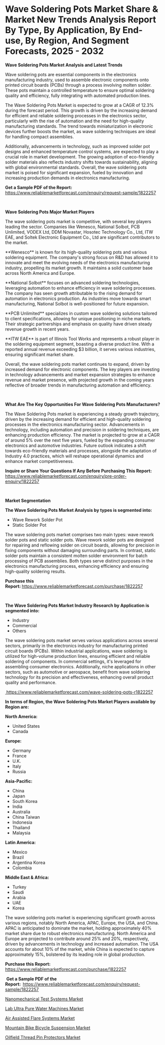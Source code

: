 <p><h1>Wave Soldering Pots Market Share & Market New Trends Analysis Report By Type, By Application, By End-use, By Region, And Segment Forecasts, 2025 - 2032</h1></p><p><strong>Wave Soldering Pots Market Analysis and Latest Trends</strong></p>
<p><p>Wave soldering pots are essential components in the electronics manufacturing industry, used to assemble electronic components onto printed circuit boards (PCBs) through a process involving molten solder. These pots maintain a controlled temperature to ensure optimal soldering quality and efficiency, fully integrating with automated production lines.</p><p>The Wave Soldering Pots Market is expected to grow at a CAGR of 12.3% during the forecast period. This growth is driven by the increasing demand for efficient and reliable soldering processes in the electronics sector, particularly with the rise of automation and the need for high-quality manufacturing standards. The trend towards miniaturization in electronic devices further boosts the market, as wave soldering techniques are ideal for handling compact assemblies. </p><p>Additionally, advancements in technology, such as improved solder pot designs and enhanced temperature control systems, are expected to play a crucial role in market development. The growing adoption of eco-friendly solder materials also reflects industry shifts towards sustainability, aligning with global environmental standards. Overall, the wave soldering pots market is poised for significant expansion, fueled by innovation and increasing production demands in electronics manufacturing.</p></p>
<p><strong>Get a Sample PDF of the Report:&nbsp;</strong> <a href="https://www.reliablemarketforecast.com/enquiry/request-sample/1822257?utm_campaign=1170&utm_medium=2&utm_source=Github&utm_content=ia&utm_term=12042025&utm_id=wave-soldering-pots">https://www.reliablemarketforecast.com/enquiry/request-sample/1822257</a></p>
<p>&nbsp;</p>
<p><strong>Wave Soldering Pots Major Market Players</strong></p>
<p><p>The wave soldering pots market is competitive, with several key players leading the sector. Companies like Wenesco, National Solbot, PCB Unlimited, VODEX Ltd, DDM Novastar, Hosotec Technology Co., Ltd, ITW EAE, and Soltek Electronic Equipment Co., Ltd are significant contributors to the market.</p><p>**Wenesco** is known for its high-quality soldering pots and various soldering equipment. The company's strong focus on R&D has allowed it to innovate and meet the evolving needs of the electronics manufacturing industry, propelling its market growth. It maintains a solid customer base across North America and Europe.</p><p>**National Solbot** focuses on advanced soldering technologies, leveraging automation to enhance efficiency in wave soldering processes. The company has seen growth attributable to the rising demand for automation in electronics production. As industries move towards smart manufacturing, National Solbot is well-positioned for future expansion.</p><p>**PCB Unlimited** specializes in custom wave soldering solutions tailored to client specifications, allowing for unique positioning in niche markets. Their strategic partnerships and emphasis on quality have driven steady revenue growth in recent years.</p><p>**ITW EAE** is part of Illinois Tool Works and represents a robust player in the soldering equipment segment, boasting a diverse product line. With a reported annual revenue exceeding $3 billion, it serves various industries, ensuring significant market share. </p><p>Overall, the wave soldering pots market continues to expand, driven by increased demand for electronic components. The key players are investing in technology advancements and market expansion strategies to enhance revenue and market presence, with projected growth in the coming years reflective of broader trends in manufacturing automation and efficiency.</p></p>
<p>&nbsp;</p>
<p><strong>What Are The Key Opportunities For Wave Soldering Pots Manufacturers?</strong></p>
<p><p>The Wave Soldering Pots market is experiencing a steady growth trajectory, driven by the increasing demand for efficient and high-quality soldering processes in the electronics manufacturing sector. Advancements in technology, including automation and precision in soldering techniques, are enhancing production efficiency. The market is projected to grow at a CAGR of around 5% over the next five years, fueled by the expanding consumer electronics and automotive industries. Future outlook indicates a shift towards eco-friendly materials and processes, alongside the adaptation of Industry 4.0 practices, which will reshape operational dynamics and enhance market competitiveness.</p></p>
<p><strong>Inquire or Share Your Questions If Any Before Purchasing This Report:</strong> <a href="https://www.reliablemarketforecast.com/enquiry/pre-order-enquiry/1822257?utm_campaign=1170&utm_medium=2&utm_source=Github&utm_content=ia&utm_term=12042025&utm_id=wave-soldering-pots">https://www.reliablemarketforecast.com/enquiry/pre-order-enquiry/1822257</a></p>
<p>&nbsp;</p>
<p><strong>Market Segmentation</strong></p>
<p><strong>The Wave Soldering Pots Market Analysis by types is segmented into:</strong></p>
<p><ul><li>Wave Rework Solder Pot</li><li>Static Solder Pot</li></ul></p>
<p><p>The wave soldering pots market comprises two main types: wave rework solder pots and static solder pots. Wave rework solder pots are designed for repairing and reflowing solder on circuit boards, allowing for precision in fixing components without damaging surrounding parts. In contrast, static solder pots maintain a consistent molten solder environment for batch processing of PCB assemblies. Both types serve distinct purposes in the electronics manufacturing process, enhancing efficiency and ensuring high-quality soldering results.</p></p>
<p><strong>Purchase this Report:&nbsp;</strong><a href="https://www.reliablemarketforecast.com/purchase/1822257?utm_campaign=1170&utm_medium=2&utm_source=Github&utm_content=ia&utm_term=12042025&utm_id=wave-soldering-pots">https://www.reliablemarketforecast.com/purchase/1822257</a></p>
<p>&nbsp;</p>
<p><strong>The Wave Soldering Pots Market Industry Research by Application is segmented into:</strong></p>
<p><ul><li>Industry</li><li>Commercial</li><li>Others</li></ul></p>
<p><p>The wave soldering pots market serves various applications across several sectors, primarily in the electronics industry for manufacturing printed circuit boards (PCBs). Within industrial applications, wave soldering is utilized for high-volume production lines, ensuring efficient and reliable soldering of components. In commercial settings, it's leveraged for assembling consumer electronics. Additionally, niche applications in other sectors, such as automotive or aerospace, benefit from wave soldering technology for its precision and effectiveness, enhancing overall product quality and performance.</p></p>
<p><a href="https://www.reliablemarketforecast.com/wave-soldering-pots-r1822257?utm_campaign=1170&utm_medium=2&utm_source=Github&utm_content=ia&utm_term=12042025&utm_id=wave-soldering-pots">&nbsp;https://www.reliablemarketforecast.com/wave-soldering-pots-r1822257</a></p>
<p><strong>In terms of Region, the Wave Soldering Pots Market Players available by Region are:</strong></p>
<p>
    <p> <strong> North America: </strong>
        <ul>
            <li>United States</li>
            <li>Canada</li>
        </ul>
        </p> 
    <p> <strong> Europe: </strong>
        <ul>
            <li>Germany</li>
            <li>France</li>
            <li>U.K.</li>
            <li>Italy</li>
            <li>Russia</li>
        </ul>
        </p> 
    <p> <strong> Asia-Pacific: </strong>
        <ul>
            <li>China</li>
            <li>Japan</li>
            <li>South Korea</li>
            <li>India</li>
            <li>Australia</li>
            <li>China Taiwan</li>
            <li>Indonesia</li>
            <li>Thailand</li>
            <li>Malaysia</li>
        </ul>
        </p> 
    <p> <strong> Latin America: </strong>
        <ul>
            <li>Mexico</li>
            <li>Brazil</li>
            <li>Argentina Korea</li>
            <li>Colombia</li>
        </ul>
        </p> 
    <p> <strong> Middle East & Africa: </strong>
        <ul>
            <li>Turkey</li>
            <li>Saudi</li>
            <li>Arabia</li>
            <li>UAE</li>
            <li>Korea</li>
        </ul>
    </p>
    </p>
<p><p>The wave soldering pots market is experiencing significant growth across various regions, notably North America, APAC, Europe, the USA, and China. APAC is anticipated to dominate the market, holding approximately 40% market share due to robust electronics manufacturing. North America and Europe are projected to contribute around 25% and 20%, respectively, driven by advancements in technology and increased automation. The USA accounts for about 10% of the market, while China is expected to capture approximately 15%, bolstered by its leading role in global production.</p></p>
<p><strong>Purchase this Report: </strong><a href="https://www.reliablemarketforecast.com/purchase/1822257?utm_campaign=1170&utm_medium=2&utm_source=Github&utm_content=ia&utm_term=12042025&utm_id=wave-soldering-pots">https://www.reliablemarketforecast.com/purchase/1822257</a></p>
<p>&nbsp;<strong>Get a Sample PDF of the Report:&nbsp;&nbsp;</strong><a href="https://www.reliablemarketforecast.com/enquiry/request-sample/1822257?utm_campaign=1170&utm_medium=2&utm_source=Github&utm_content=ia&utm_term=12042025&utm_id=wave-soldering-pots">https://www.reliablemarketforecast.com/enquiry/request-sample/1822257</a></p>
<p><strong></strong></p>
<p><p><a href="https://github.com/ceneabiruk11/Market-Research-Report-List-1/blob/main/nanomechanical-test-systems-market.md?utm_campaign=1170&utm_medium=2&utm_source=Github&utm_content=ia&utm_term=12042025&utm_id=wave-soldering-pots">Nanomechanical Test Systems Market</a></p><p><a href="https://github.com/amramcocosxa/Market-Research-Report-List-1/blob/main/lab-ultra-pure-water-machines-market.md?utm_campaign=1170&utm_medium=2&utm_source=Github&utm_content=ia&utm_term=12042025&utm_id=wave-soldering-pots">Lab Ultra Pure Water Machines Market</a></p><p><a href="https://github.com/pomasifilo/Market-Research-Report-List-1/blob/main/air-assisted-flare-systems-market.md?utm_campaign=1170&utm_medium=2&utm_source=Github&utm_content=ia&utm_term=12042025&utm_id=wave-soldering-pots">Air Assisted Flare Systems Market</a></p><p><a href="https://github.com/avikalitesjj/Market-Research-Report-List-1/blob/main/mountain-bike-bicycle-suspension-market.md?utm_campaign=1170&utm_medium=2&utm_source=Github&utm_content=ia&utm_term=12042025&utm_id=wave-soldering-pots">Mountain Bike Bicycle Suspension Market</a></p><p><a href="https://github.com/nontoengolo/Market-Research-Report-List-1/blob/main/oilfield-thread-pin-protectors-market.md?utm_campaign=1170&utm_medium=2&utm_source=Github&utm_content=ia&utm_term=12042025&utm_id=wave-soldering-pots">Oilfield Thread Pin Protectors Market</a></p></p>